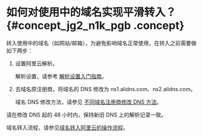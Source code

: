 # 如何对使用中的域名实现平滑转入？ {#concept_jg2_n1k_pgb .concept}

转入使用中的域名（如网站/邮箱），为避免影响域名正常使用，在转入之前需要做如下两步：

1.  设置阿里云解析。

    解析设置，请参考 [解析设置入门指南](https://help.aliyun.com/document_detail/29716.html?spm=a2c4g.11186623.2.18.VgStC5)。

2.  去域名原注册商，将域名的 DNS 修改为 ns1.alidns.com、ns2.alidns.com。

    域名 DNS 修改方法，请参见 [不同域名注册商修改 DNS 方法](https://help.aliyun.com/document_detail/39844.html?spm=a2c4g.11186623.2.19.VgStC5)。


请在修改 DNS 起的 48 小时内，保持新旧 DNS 上的解析记录一致。

域名转入流程，请参见[域名转入阿里云的操作流程](../../../../../cn.zh-CN/域名转移/域名转入阿里云.md#)。

